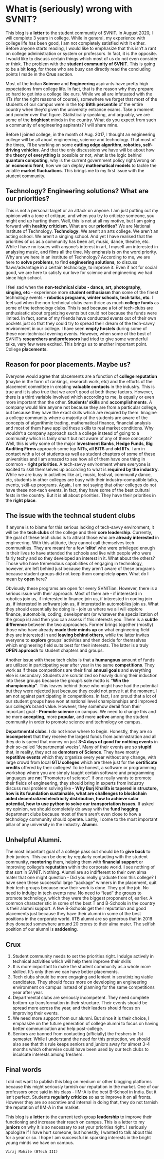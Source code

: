 # What is (seriously) wrong with SVNIT?

This blog is a **letter** to the student communtiy of SVNIT. In August 2020, I will complete 3 years in college. While in general, my experience with college life has been good, I am not completely satisfied with it either. Before anyone starts reading, I would like to emphasize that this isn’t a rant on college administration or system or professors. In fact, it is the opposite. I would like to discuss certain things which most of us do not even consider or think. The problem with the **student community of SVNIT**. This is going to be a bit **long**, for those who are busy can directly read the concluding points I made in the **Crux** section.

Most of the Indian **Science** and **Engineering** aspirants have pretty high expectations from college life. In fact, that is the reason why they prepare so hard to get into a college like ours. While we all are infatuated with the IITs (for the right reasons of course), somewhere we forget that most of the students of our campus were in the top **99th percentile** of the entire country when they’d given the university entrance exams. Take a moment and ponder over that figure. Statistically speaking, and arguably, we are some of the **brightest** minds in the country. What do you expect from such a community of engineering aspirants? I will share mine. 

Before I joined college, in the month of Aug. 2017, I thought an engineering college will be all about engineering, science and technology. That most of the times, I’ll be working on some **cutting edge algorithm, robotics, self-driving vehicles**. And that the only discussions we have will be about how the **theory of everything** is possible or not, what is the logic behind **quantum computing**, why is the current government policy right/wrong on an **economic front**, how we can deploy **mathematical models** to tackle the volatile **market fluctuations**. This brings me to my first issue with the student community. 

## Technology? Engineering solutions? What are our priorities?

This is not a personal target or an attack on anyone. I am just putting out my opinion with a tone of critique, and when you try to criticize someone, you might end up hurting them. Well, this is not at all my motive, but I am going forward with **healthy criticism**. What are our **priorities**? We are National Institute of Technology. **Technology**. We aren’t an arts college. We aren’t an acting school. We aren’t a singing school. And yet I have realised that the priorities of us as a community has been art, music, dance, theatre, etc. While I have no issues with anyone’s interest in art, I myself am interested in analysing music, and films all the time. My emphasis is on the word priority. Why are we here in an institute of Technology? According to me, we are here to **solve problems**, to find **engineering solutions**, to discuss flaws/advantage in a certain technology, to improve it. Even if not for social good, we are here to satisfy our love for science and engineering we had since high school. 

I feel sad when the **non-technical clubs - dance, art, photography, singing, etc** - experience more **student enthusiasm** than some of the finest technology events - **robotics programs, winter schools, tech talks, etc**. 
I feel sad when the non-technical clubs earn thrice as much **college funds** as some of the technology clubs. This is sad because a lot of tech-clubs are enthusiastic about organizing events but could not because the funds were limited. In fact, some of my friends have conducted events out of their own pockets just so that they could try to spread their dream of the tech-savvy environment in our college. I have seen **empty hostels** during some of these non-technical evening events. However, when some of the best of SVNIT’s **researchers and professors** had tried to give some wonderful talks, very few were excited. 
This brings us to another important point. College **placements**. 

## Reason for poor placements. Maybe us?

Everyone would agree that placements are a function of **college reputation** (maybe in the form of rankings, research work, etc) and the efforts of the placement committee in creating **valuable contacts** in the industry. This is true and it is also true that we aren’t good at both these factors. However, there is a third variable involved which according to me, is equally or even more important than the other. **Students’ skills** and **accomplishments**. A company would hire anyone not because they are from a particular college, but because they have the exact skills which are required by them. Imagine a college community where a majority of the students are aware of the concepts of algorithmic trading, mathematical finance, financial analysis and most of them have applied these skills to real market conditions. Why wouldn’t a company approach such a college instead of going to a community which is fairly smart but not aware of any of these concepts? Well, this is why some of the major **Investment Banks**, **Hedge Funds**, **Big Auditing Firms** approach some top **NITs, all BITS** and **old IITs**. I am in contact with a lot of students as well as student chapters of some of these universities and I am amazed to see how all of them have one thing in common - **right priorities**. A tech-savvy environment where everyone is excited to skill themselves up according to what is **required by the industry**. While we are busy in activities like art, music, festival, community dance, etc, students in other colleges are busy with their industry-compatible talks, events, skill-up programs. Again, I am not saying that other colleges do not have these non-tech events, in fact, they have some of the best cultural fests in the country. But it is all about priorities. They have their priorities in the **right place**. 


## The issue with the techncal student clubs

If anyone is to blame for this serious lacking of tech-savvy environment, it will be the **tech clubs** of the college and their **core leadership**. Currently, the goal of these tech clubs is to attract those who are **already interested** in engineering. With this attitude, they cannot call themselves tech communities. They are meant for a few **‘elite’** who were privileged enough in their lives to have attended the schools and live with people who were fairly techy and so they developed an interest in it. What about the others? Those who have tremendous capabilities of engaging in technology, however, are left behind just because they aren’t aware of these programs because student groups did not keep them completely **open**. What do I mean by **open** here? 

Obviously these programs are open for every SVNITian. However, there is a serious issue with their approach. Most of them are - if interested in robotics join us, if interested in finance join us, if interested in coding join us, if interested in software join us, if interested in automobiles join us. What they should essentially be doing is - join us where we all will explore finance, automobile, coding, development (or whatever the specialization of the group is) and then you can assess if this interests you. There is a **subtle difference** between the two approaches. Former brings together (mostly) those who have already **made their minds up** on what engineering field they are interested in and **leaving behind others**, while the latter invites everyone to **explore** groups’ activities and then decide for themselves which engineering field suits best for their interests. The latter is a truly **OPEN approach** to student chapters and groups.

Another issue with these tech clubs is that a **humungous** amount of funds are utilized in participating year after year in the same **competitions**. They work as if these competitions are their final **annual goals** and everything else is secondary. Students are scrutinized so heavily during their induction into these groups because the group’s sole motto is **“Win the championship”**. This leaves behind those who might have had the potential but they were rejected just because they could not prove it at the moment. I am not against participating in competitions. In fact, I am proud that a lot of our student groups have won at national level championships and improved our college’s brand value. However, they somehow derail from their important goal - **Promote science** on campus. We need to change this and be more **accepting**, more **popular**, and more **active** among the student community in order to promote science and technology on campus. 

**Departmental clubs**. I do not know where to begin. Honestly, they are so **incompetent** that they receive the largest funds from administration and all they do is spend that money on just **3-4 days of good for nothing events** in their so-called “departmental weeks”. Many of their events are so **stupid** that, in reality, they act as **demoters of Science**. They have mostly **repetitive events** which they organize every year without any change, with large crowd from local **GTU colleges** which are there just for the **certificate credits** offered by their colleges! To be honest, a software or programming workshop where you are simply taught certain software and programming languages are **no**t “Promoters of science”. If one really wants to promote their fields of engineering, they should bring in experts from industry discuss real problem solving like - **Why Burj Khalifa is tapered in structure, how is its foundation sustainable, what are challenges to blockchain aided decentralized electricity distribution, how to achieve solar potential, how to use python to solve our transportation issues**. If asked my opinion, we should completely do away with the **fund hogging** department clubs because most of them aren’t even close to how a technology community should operate. Lastly, I come to the most important pillar of any university in the industry. **Alumni**.

## Unhelpful Alumni. 

The most important goal of a college pass out should be to **give back** to their juniors. This can be done by regularly contacting with the student community, **mentoring** them, helping them with **financial support** or improving college’s **reputation** within the corporate world. I see nothing of that sort in SVNIT. Nothing. Alumni are so indifferent to their own alma mater that one might question - Did you really graduate from this college? I have seen these successful large “package” winners in the placement, quit their tech groups because now their work is done. They got the job. No need to indulge in tech events now. No need to “lead” the groups to promote technology, which they were the biggest proponent of, earlier. A common characteristic in some of the best T and B-Schools in the country is their alumni support. A few B-Schools get their reputation and good placements just because they have their alumni in some of the best positions in the corporate world. IITB alumni are so generous that in 2018 they donated somewhere around 20 crores to their alma mater. The selfish position of our alumni is **saddening**. 

## Crux 

1. Student community needs to set the priorities right. Indulge actively in technical activities which will help them improve their skills
2. It is more important to make the student community as a whole more skilled. It’s only then we can have better placements.
3. Tech clubs should be more engaging and lenient in scrutinizing viable candidates. They should focus more on developing an engineering environment on campus instead of planning for the same competitions year after year.
4. Departmental clubs are seriously incompetent. They need complete bottom-up transformation in their structure. Their events should be spread more across the year, and their leaders should focus on improving their events.
5. We need more support from our alumni. But since it is their choice, I emphasize on the future generation of college alumni to focus on having better communication and help post-college.
6. Seniors are banned from contacting (officially) the freshers in 1st semester. While I understand the need for this protection, we should also see that this rule keeps seniors and juniors away for almost 3-4 months which otherwise could have been used by our tech clubs to inculcate interests among freshers.


## Final words

I did not want to publish this blog on medium or other blogging platforms because this might seriously tarnish our reputation in the market. One of our professors once said in his class - IIM-A is the best B-School in India. But it isn’t perfect. Students **regularly criticize** so as to improve it on all fronts. However they are so secretive and internal in doing that, they do not tarnish the reputation of IIM-A in the market.

This blog is a **letter** to the current tech group **leadership** to improve their functioning and increase their reach on campus. This is a letter to my **juniors** on why it is so necessary to set your priorities right. I seriously apologize if I have hurt someone, but honestly, I wanted to talk about this for a year or so. 
I hope I am successful in sparking interests in the bright young minds we have on campus. 

`Viraj Mohile (BTech III)`

